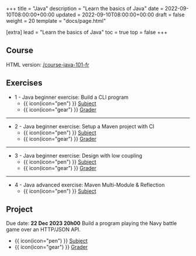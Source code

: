 +++
title = "Java"
description = "Learn the basics of Java"
date = 2022-09-10T08:00:00+00:00
updated = 2022-09-10T08:00:00+00:00
draft = false
weight = 20
template = "docs/page.html"

[extra]
lead = "Learn the basics of Java"
toc = true
top = false
+++

## Course
HTML version: [/course-java-101-fr](https://lernejo.github.io/course-java-101-fr)

## Exercises

* 1 - Java beginner exercise: Build a CLI program
    * {{ icon(icon="pen") }}  [Subject](https://github.com/lernejo/exercises/blob/master/java_fr/EXERCISE.adoc)
    * {{ icon(icon="gear") }} [Grader](https://github.com/lernejo/korekto-java-basics-grader)
---
* 2 - Java beginner exercise: Setup a Maven project with CI
    * {{ icon(icon="pen") }}  [Subject](https://github.com/lernejo/exercises/blob/master/maven_fr/EXERCISE.adoc)
    * {{ icon(icon="gear") }} [Grader](https://github.com/lernejo/korekto-maven-grader)
---
- 3 - Java beginner exercise: Design with low coupling
    * {{ icon(icon="pen") }}  [Subject](https://github.com/lernejo/exercises/blob/master/decoupling_fr/EXERCISE.adoc)
    * {{ icon(icon="gear") }} [Grader](https://github.com/lernejo/korekto-decoupling-grader)
---
* 4 - Java advanced exercise: Maven Multi-Module & Reflection
    * {{ icon(icon="pen") }}  [Subject](https://github.com/lernejo/exercises/blob/master/multimodule_reflect_fr/EXERCISE.adoc)

## Project
Due date: **22 Dec 2023 20h00**
Build a program playing the Navy battle game over an HTTP/JSON API.
* {{ icon(icon="pen") }} [Subject](https://github.com/lernejo/exercises/blob/master/projects/http_api_fr/EXERCISE.adoc)
* {{ icon(icon="gear") }} [Grader](https://github.com/lernejo/korekto-java-api-grader)
